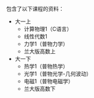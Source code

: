 包含了以下课程的资料：
+ 大一上
  + 计算物理1（C语言）
  + 线性代数1
  + 力学1（普物力学）
  + 兰大版高数上
+ 大一下
  + 热学1（普物热学）
  + 光学1（普物光学-几何波动）
  + 电磁1（普物电磁学）
  + 兰大版高数下
